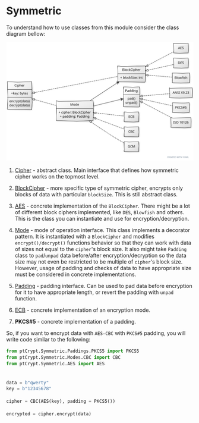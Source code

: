 # Symmetric

To understand how to use classes from this module consider the class diagram bellow:

![classDiagram](./classDiagram.svg)

1. [Cipher](./Cipher.py) - abstract class. Main interface that defines how symmetric cipher works on the topmost level.

2. [BlockCipher](./BlockCipher.py) - more specific type of symmetric cipher, encrypts only blocks of data with particular `blockSize`. This is still abstract class.

3. [AES](./AES.py) - concrete implementation of the `BlockCipher`. There might be a lot of different block ciphers implemented, like `DES`, `Blowfish` and others. This is the class you can instantiate and use for encryption/decryption.

4. [Mode](./Modes/Mode.py) - mode of operation interface. This class implements a decorator pattern. It is instantiated with a `BlockCipher` and modifies `encrypt()/decrypt()` functions behavior so that they can work with data of sizes not equal to the `cipher`'s block size. It also might take `Padding` class to `pad`/`unpad` data before/after encryption/decryption so the data size may not even be restricted to be multiple of `cipher`'s block size. However, usage of padding and checks of data to have appropriate size must be considered in concrete implementations.

5. [Padding](./Paddings/Padding.py) - padding interface. Can be used to pad data before encryption for it to have appropriate length, or revert the padding with `unpad` function.

6. [ECB](./Modes/ECB.py) - concrete implementation of an encryption mode.

7. __PKCS#5__ - concrete implementation of a padding.


So, if you want to encrypt data with `AES-CBC` with `PKCS#5` padding, you will write code similar to the following:

```Python
from ptCrypt.Symmetric.Paddings.PKCS5 import PKCS5
from ptCrypt.Symmetric.Modes.CBC import CBC
from ptCrypt.Symmetric.AES import AES


data = b"qwerty"
key = b"12345678"

cipher = CBC(AES(key), padding = PKCS5())

encrypted = cipher.encrypt(data)
```